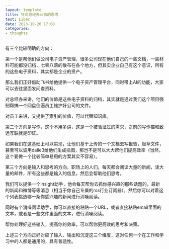 ```yaml
---
layout: template
title: 针对总经办业务的思考
text: Liber
date: 2023-10-20 17:08
categories:
- thoughts
---
```


有三个比较明确的方向：

第一个是帮他们做公司电子资产管理，很多公司现在他们自己的一些文档，一些材料可能都没归档，七零八落的散布在各个地方，但其实企业自己有这个意识，所有的这些电子资料，其实都是企业的资产。

那么我们正好借助飞书给他提供一个电子资产管理平台，同时带上AI的功能，大家可以去往里面发问查资料。

对总经办来讲，他们的价值是这些电子资料的归档，其实就是通过我们这个项目强制帮搞一个网盘倒逼员工维护好公司的文件。

对员工来讲，又提供了索引的价值，可以代替知识库。

第二个方向是写作，这个不用多讲，这是一个被验证过的需求，之前的写作猫和致远互联就是印证。

如果我们在这基础上可以实现，让他们基于上传的一个文档去写报告，起草文件，甚至可以调用dalle3给他们生成插图，那岂不是可以大大帮他们提高效率（当然，这个要做一个比较简单易用的方案其实不容易）。

第三个方向是输入和思考的方向，职场上的人们，每天都会阅读大量的新闻，读大量的邮件，所有这些都是输入的信息，然后会帮助他们思考。

我们可以提供一个insight助手，他会每天帮你去抓你感兴趣的那些话题的，最新的新闻和微博等等消息（相当于你自己专属的rss行业订阅器），然后你可以对着这个列表挑选哪一条你感兴趣的新闻进行消噪阅读。

同时有个消噪阅读助手，你可以直接的粘贴一个URL，或者直接粘贴email里面的文本，或者是一些文件里面的文本，进行消噪阅读。

帮你处理好这些输入，提高你的效率，可以帮你更高效的思考和决策。

上述三个方向正好对应了输入、输出和沉淀这三个维度，这对任何一个在工作和学习中的人都是通用的，具有普适性。
